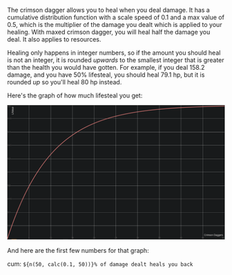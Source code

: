 The crimson dagger allows you to heal when you deal damage. It has a cumulative distribution function with a scale speed of 0.1 and a max value of 0.5, which is the multiplier of the damage you dealt which is applied to your healing. With maxed crimson dagger, you will heal half the damage you deal. It also applies to resources.

Healing only happens in integer numbers, so if the amount you should heal is not an integer, it is rounded *upwards* to the smallest integer that is greater than the health you would have gotten. For example, if you deal 158.2 damage, and you have 50% lifesteal, you should heal 79.1 hp, but it is rounded *up* so you'll heal 80 hp instead.

Here's the graph of how much lifesteal you get:

[![image]][link]

And here are the first few numbers for that graph:

cum: `${n(50, calc(0.1, 50))}% of damage dealt heals you back`

[image]: Images/dagger.png
[link]: https://www.desmos.com/calculator/uflefvarjl